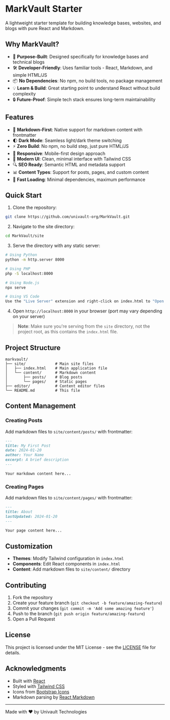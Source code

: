 # MarkVault Starter

A lightweight starter template for building knowledge bases, websites, and blogs with pure React and Markdown.

## Why MarkVault?

- 🎯 **Purpose-Built**: Designed specifically for knowledge bases and technical blogs
- 🛠 **Developer-Friendly**: Uses familiar tools - React, Markdown, and simple HTML/JS
- 📦 **No Dependencies**: No npm, no build tools, no package management
- 💡 **Learn & Build**: Great starting point to understand React without build complexity
- 🔒 **Future-Proof**: Simple tech stack ensures long-term maintainability

## Features

- 📝 **Markdown-First**: Native support for markdown content with frontmatter
- 🌓 **Dark Mode**: Seamless light/dark theme switching
- ⚡ **Zero Build**: No npm, no build step, just pure HTML/JS
- 📱 **Responsive**: Mobile-first design approach
- 🎨 **Modern UI**: Clean, minimal interface with Tailwind CSS
- 🔍 **SEO Ready**: Semantic HTML and metadata support
- 📊 **Content Types**: Support for posts, pages, and custom content
- 🚀 **Fast Loading**: Minimal dependencies, maximum performance

## Quick Start

1. Clone the repository:
```bash
git clone https://github.com/univault-org/MarkVault.git
```

2. Navigate to the site directory:
```bash
cd MarkVault/site
```

3. Serve the directory with any static server:
```bash
# Using Python
python -m http.server 8000

# Using PHP
php -S localhost:8000

# Using Node.js
npx serve

# Using VS Code
Use the "Live Server" extension and right-click on index.html to "Open with Live Server"
```

4. Open `http://localhost:8000` in your browser (port may vary depending on your server)

> **Note**: Make sure you're serving from the `site` directory, not the project root, as this contains the `index.html` file.

## Project Structure

```
markvault/
├── site/             # Main site files
│   ├── index.html    # Main application file
│   └── content/      # Markdown content
│       ├── posts/    # Blog posts
│       └── pages/    # Static pages
├── editor/           # Content editor files
└── README.md         # This file
```

## Content Management

### Creating Posts

Add markdown files to `site/content/posts/` with frontmatter:

```markdown
---
title: My First Post
date: 2024-01-20
author: Your Name
excerpt: A brief description
---

Your markdown content here...
```

### Creating Pages

Add markdown files to `site/content/pages/` with frontmatter:

```markdown
---
title: About
lastUpdated: 2024-01-20
---

Your page content here...
```

## Customization

- **Themes**: Modify Tailwind configuration in `index.html`
- **Components**: Edit React components in `index.html`
- **Content**: Add markdown files to `site/content/` directory

## Contributing

1. Fork the repository
2. Create your feature branch (`git checkout -b feature/amazing-feature`)
3. Commit your changes (`git commit -m 'Add some amazing feature'`)
4. Push to the branch (`git push origin feature/amazing-feature`)
5. Open a Pull Request

## License

This project is licensed under the MIT License - see the [LICENSE](LICENSE) file for details.

## Acknowledgments

- Built with [React](https://reactjs.org/)
- Styled with [Tailwind CSS](https://tailwindcss.com/)
- Icons from [Bootstrap Icons](https://icons.getbootstrap.com/)
- Markdown parsing by [React Markdown](https://github.com/remarkjs/react-markdown)

---

Made with ❤️ by Univault Technologies
```

